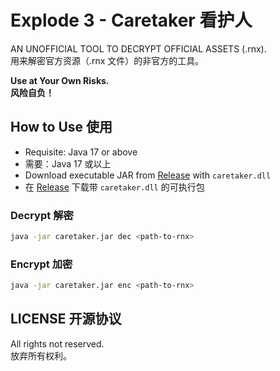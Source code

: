 # Explode 3 - Caretaker 看护人

AN UNOFFICIAL TOOL TO DECRYPT OFFICIAL ASSETS (.rnx).\
用来解密官方资源（.rnx 文件）的非官方的工具。

**Use at Your Own Risks.**\
**风险自负！**

## How to Use 使用

- Requisite: Java 17 or above
- 需要：Java 17 或以上
- Download executable JAR from [Release](https://github.com/Taskeren/explode3-caretaker/releases/latest)
  with `caretaker.dll`
- 在 [Release](https://github.com/Taskeren/explode3-caretaker/releases/latest) 下载带 `caretaker.dll` 的可执行包

### Decrypt 解密

```bash
java -jar caretaker.jar dec <path-to-rnx>
```

### Encrypt 加密

```bash
java -jar caretaker.jar enc <path-to-rnx>
```

## LICENSE 开源协议

All rights not reserved.\
放弃所有权利。